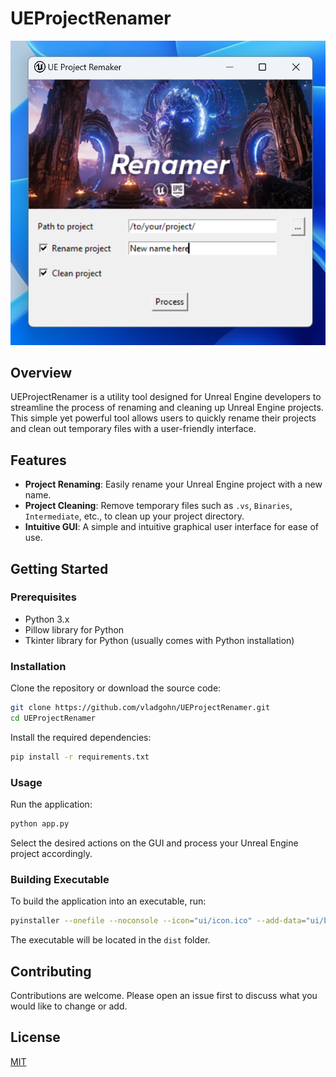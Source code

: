 # UEProjectRenamer

![UEProjectRenamer Screenshot](Screenshot.png)

## Overview
UEProjectRenamer is a utility tool designed for Unreal Engine developers to streamline the process of renaming and cleaning up Unreal Engine projects. This simple yet powerful tool allows users to quickly rename their projects and clean out temporary files with a user-friendly interface.

## Features
- **Project Renaming**: Easily rename your Unreal Engine project with a new name.
- **Project Cleaning**: Remove temporary files such as `.vs`, `Binaries`, `Intermediate`, etc., to clean up your project directory.
- **Intuitive GUI**: A simple and intuitive graphical user interface for ease of use.

## Getting Started

### Prerequisites
- Python 3.x
- Pillow library for Python
- Tkinter library for Python (usually comes with Python installation)

### Installation
Clone the repository or download the source code:

```bash
git clone https://github.com/vladgohn/UEProjectRenamer.git
cd UEProjectRenamer
```

Install the required dependencies:

```bash
pip install -r requirements.txt
```

### Usage
Run the application:

```bash
python app.py
```

Select the desired actions on the GUI and process your Unreal Engine project accordingly.

### Building Executable
To build the application into an executable, run:

```bash
pyinstaller --onefile --noconsole --icon="ui/icon.ico" --add-data="ui/banner.jpg;ui" --add-data="ui/icon.png;ui" app.py
```

The executable will be located in the `dist` folder.

## Contributing
Contributions are welcome. Please open an issue first to discuss what you would like to change or add.

## License
[MIT](https://choosealicense.com/licenses/mit/)
